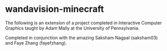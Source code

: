 # wandavision-minecraft

The following is an extension of a project completed in Interactive Computer Graphics taught by Adam Mally at the University of Pennsylvania.

Completed in conjunction with the amazing Saksham Nagpal (saksham03) and Faye Zhang (fayefzhang).